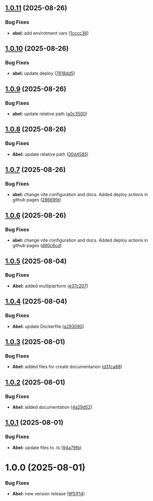 ## [1.0.11](https://github.com/AbelGRubio/frontend-chat/compare/v1.0.10...v1.0.11) (2025-08-26)


### Bug Fixes

* **abel:** add envirotment vars ([1cccc36](https://github.com/AbelGRubio/frontend-chat/commit/1cccc3633e1da14889bd445ce0299f20f5226b82))

## [1.0.10](https://github.com/AbelGRubio/frontend-chat/compare/v1.0.9...v1.0.10) (2025-08-26)


### Bug Fixes

* **abel:** update deploy ([7618dd5](https://github.com/AbelGRubio/frontend-chat/commit/7618dd5dbfcb44d39a1aef3b4db52fd64f52fa99))

## [1.0.9](https://github.com/AbelGRubio/frontend-chat/compare/v1.0.8...v1.0.9) (2025-08-26)


### Bug Fixes

* **abel:** update relative path ([a0c3500](https://github.com/AbelGRubio/frontend-chat/commit/a0c3500b4a59ec610a344c259a0ef39ba7d14132))

## [1.0.8](https://github.com/AbelGRubio/frontend-chat/compare/v1.0.7...v1.0.8) (2025-08-26)


### Bug Fixes

* **Abel:** update relative path ([00d4585](https://github.com/AbelGRubio/frontend-chat/commit/00d4585564a4b570cc8c5dadeedb0252a0618124))

## [1.0.7](https://github.com/AbelGRubio/frontend-chat/compare/v1.0.6...v1.0.7) (2025-08-26)


### Bug Fixes

* **abel:** change vite configuration and docs. Added deploy actions in github pages ([28669fd](https://github.com/AbelGRubio/frontend-chat/commit/28669fda0d9366274b31bc3eb4f5845c71179a9c))

## [1.0.6](https://github.com/AbelGRubio/frontend-chat/compare/v1.0.5...v1.0.6) (2025-08-26)


### Bug Fixes

* **abel:** change vite configuration and docs. Added deploy actions in github pages ([d90c6cd](https://github.com/AbelGRubio/frontend-chat/commit/d90c6cd6774dbee22c2021bf5328b8e7b8430aa1))

## [1.0.5](https://github.com/AbelGRubio/frontend-chat/compare/v1.0.4...v1.0.5) (2025-08-04)


### Bug Fixes

* **Abel:** added multiplarform ([e37c207](https://github.com/AbelGRubio/frontend-chat/commit/e37c207115c48182efa413058e2840095d440262))

## [1.0.4](https://github.com/AbelGRubio/frontend-chat/compare/v1.0.3...v1.0.4) (2025-08-04)


### Bug Fixes

* **Abel:** update Dockerfile ([a293090](https://github.com/AbelGRubio/frontend-chat/commit/a2930908bd1718cc342a589587e0359cd6bc9120))

## [1.0.3](https://github.com/AbelGRubio/frontend-chat/compare/v1.0.2...v1.0.3) (2025-08-01)


### Bug Fixes

* **Abel:** added files for create documentarion ([d31ca88](https://github.com/AbelGRubio/frontend-chat/commit/d31ca889a14975d3dad6621911553649474f3817))

## [1.0.2](https://github.com/AbelGRubio/frontend-chat/compare/v1.0.1...v1.0.2) (2025-08-01)


### Bug Fixes

* **Abel:** added documentation ([4a29d52](https://github.com/AbelGRubio/frontend-chat/commit/4a29d52ba6d84b6f271c91deff5f9c177a08c255))

## [1.0.1](https://github.com/AbelGRubio/frontend-chat/compare/v1.0.0...v1.0.1) (2025-08-01)


### Bug Fixes

* **Abel:** update files to .ts ([94a79fb](https://github.com/AbelGRubio/frontend-chat/commit/94a79fb2b79fd1c18d40ec9eeb8377e87e00aa93))

# 1.0.0 (2025-08-01)


### Bug Fixes

* **Abel:** new version release ([9f51f14](https://github.com/AbelGRubio/frontend-chat/commit/9f51f149b641144c65d432a308a36ead73d5d879))
